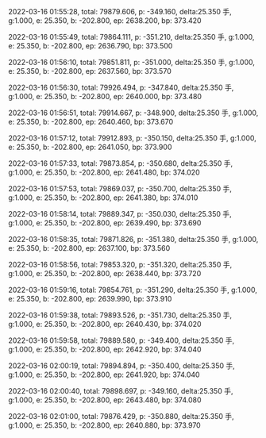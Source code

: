 2022-03-16 01:55:28, total: 79879.606, p: -349.160, delta:25.350 手, g:1.000, e: 25.350, b: -202.800, ep: 2638.200, bp: 373.420

2022-03-16 01:55:49, total: 79864.111, p: -351.210, delta:25.350 手, g:1.000, e: 25.350, b: -202.800, ep: 2636.790, bp: 373.500

2022-03-16 01:56:10, total: 79851.811, p: -351.000, delta:25.350 手, g:1.000, e: 25.350, b: -202.800, ep: 2637.560, bp: 373.570

2022-03-16 01:56:30, total: 79926.494, p: -347.840, delta:25.350 手, g:1.000, e: 25.350, b: -202.800, ep: 2640.000, bp: 373.480

2022-03-16 01:56:51, total: 79914.667, p: -348.900, delta:25.350 手, g:1.000, e: 25.350, b: -202.800, ep: 2640.460, bp: 373.670

2022-03-16 01:57:12, total: 79912.893, p: -350.150, delta:25.350 手, g:1.000, e: 25.350, b: -202.800, ep: 2641.050, bp: 373.900

2022-03-16 01:57:33, total: 79873.854, p: -350.680, delta:25.350 手, g:1.000, e: 25.350, b: -202.800, ep: 2641.480, bp: 374.020

2022-03-16 01:57:53, total: 79869.037, p: -350.700, delta:25.350 手, g:1.000, e: 25.350, b: -202.800, ep: 2641.380, bp: 374.010

2022-03-16 01:58:14, total: 79889.347, p: -350.030, delta:25.350 手, g:1.000, e: 25.350, b: -202.800, ep: 2639.490, bp: 373.690

2022-03-16 01:58:35, total: 79871.826, p: -351.380, delta:25.350 手, g:1.000, e: 25.350, b: -202.800, ep: 2637.100, bp: 373.560

2022-03-16 01:58:56, total: 79853.320, p: -351.320, delta:25.350 手, g:1.000, e: 25.350, b: -202.800, ep: 2638.440, bp: 373.720

2022-03-16 01:59:16, total: 79854.761, p: -351.290, delta:25.350 手, g:1.000, e: 25.350, b: -202.800, ep: 2639.990, bp: 373.910

2022-03-16 01:59:38, total: 79893.526, p: -351.730, delta:25.350 手, g:1.000, e: 25.350, b: -202.800, ep: 2640.430, bp: 374.020

2022-03-16 01:59:58, total: 79889.580, p: -349.400, delta:25.350 手, g:1.000, e: 25.350, b: -202.800, ep: 2642.920, bp: 374.040

2022-03-16 02:00:19, total: 79894.894, p: -350.400, delta:25.350 手, g:1.000, e: 25.350, b: -202.800, ep: 2641.920, bp: 374.040

2022-03-16 02:00:40, total: 79898.697, p: -349.160, delta:25.350 手, g:1.000, e: 25.350, b: -202.800, ep: 2643.480, bp: 374.080

2022-03-16 02:01:00, total: 79876.429, p: -350.880, delta:25.350 手, g:1.000, e: 25.350, b: -202.800, ep: 2640.880, bp: 373.970